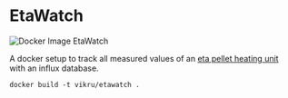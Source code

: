 # EtaWatch

![Docker Image EtaWatch](https://github.com/VK/EtaWatch/workflows/Docker%20Image%20EtaWatch/badge.svg?branch=master)

A docker setup to track all measured values ​​of an [eta pellet heating unit](https://www.eta.co.at/) with an influx database.

```
docker build -t vikru/etawatch .
```